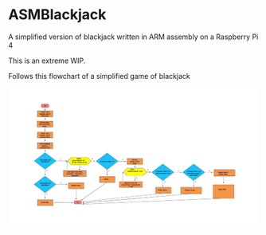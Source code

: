 # ASMBlackjack
A simplified version of blackjack written in ARM assembly on a Raspberry Pi 4

This is an extreme WIP.

Follows this flowchart of a simplified game of blackjack

![diagram of flowchart](https://github.com/ethanDoyle/ASMBlackjack/blob/main/BlackjackFlowchart.jpg?raw=true)

